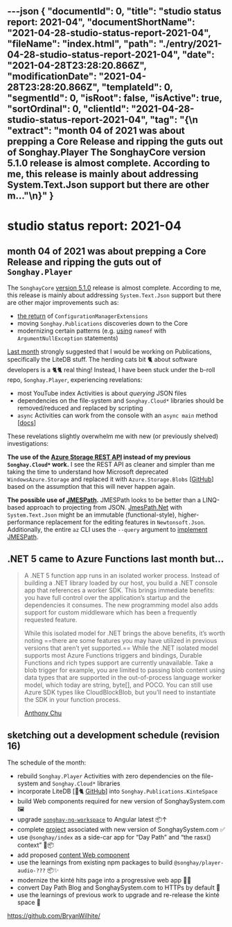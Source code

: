 ---json
{
  "documentId": 0,
  "title": "studio status report: 2021-04",
  "documentShortName": "2021-04-28-studio-status-report-2021-04",
  "fileName": "index.html",
  "path": "./entry/2021-04-28-studio-status-report-2021-04",
  "date": "2021-04-28T23:28:20.866Z",
  "modificationDate": "2021-04-28T23:28:20.866Z",
  "templateId": 0,
  "segmentId": 0,
  "isRoot": false,
  "isActive": true,
  "sortOrdinal": 0,
  "clientId": "2021-04-28-studio-status-report-2021-04",
  "tag": "{\n  \"extract\": \"month 04 of 2021 was about prepping a Core Release and ripping the guts out of Songhay.Player The SonghayCore version 5.1.0 release is almost complete. According to me, this release is mainly about addressing System.Text.Json support but there are other m…\"\n}"
}
---

# studio status report: 2021-04

## month 04 of 2021 was about prepping a Core Release and ripping the guts out of `Songhay.Player`

The `SonghayCore` [version 5.1.0](https://github.com/BryanWilhite/SonghayCore/projects/20) release is almost complete. According to me, this release is mainly about addressing `System.Text.Json` support but there are other major improvements such as:

- [the return](https://github.com/BryanWilhite/SonghayCore/issues/54) of `ConfigurationManagerExtensions`
- moving `Songhay.Publications` discoveries down to the Core
- modernizing certain patterns (e.g. [using](https://github.com/BryanWilhite/SonghayCore/issues/114) `nameof` with `ArgumentNullException` statements)

[Last month](http://songhayblog.azurewebsites.net/entry/2021-03-30-studio-status-report-2021-03) strongly suggested that I would be working on Publications, specifically the LiteDB stuff. The herding cats bit 🐈 about software developers is a 🐈🐈 real thing! Instead, I have been stuck under the b-roll repo, `Songhay.Player`, experiencing revelations:

- most YouTube index Activities is about *querying* JSON files
- dependencies on the file-system and `Songhay.Cloud*` libraries should be removed/reduced and replaced by scripting
- `async` Activities can work from the console with an `async main` method [[docs](https://docs.microsoft.com/en-us/dotnet/csharp/language-reference/proposals/csharp-7.1/async-main)]

These revelations slightly overwhelm me with new (or previously shelved) investigations:

**The use of the [Azure Storage REST API](https://docs.microsoft.com/en-us/rest/api/storageservices/) instead of my previous `Songhay.Cloud*` work.** I see the REST API as cleaner and simpler than me taking the time to understand how Microsoft deprecated `WindowsAzure.Storage` and replaced it with `Azure.Storage.Blobs` [[GitHub](https://github.com/Azure/azure-sdk-for-net/tree/master/sdk/storage/Azure.Storage.Blobs)] based on the assumption that this will never happen again.

**The possible use of [JMESPath](https://github.com/jdevillard/JmesPath.Net).** JMESPath looks to be better than a LINQ-based approach to projecting from JSON. [JmesPath.Net](https://github.com/jdevillard/JmesPath.Net) with `System.Text.Json` might be an immutable (functional-style), higher-performance replacement for the editing features in `Newtonsoft.Json`. Additionally, the entire `az` CLI uses the `--query` argument to [implement JMESPath](https://docs.microsoft.com/en-us/cli/azure/query-azure-cli).

## .NET 5 came to Azure Functions last month but…

>A .NET 5 function app runs in an isolated worker process. Instead of building a .NET library loaded by our host, you build a .NET console app that references a worker SDK. This brings immediate benefits: you have full control over the application’s startup and the dependencies it consumes. The new programming model also adds support for custom middleware which has been a frequently requested feature.
>
>While this isolated model for .NET brings the above benefits, it’s worth noting ==there are some features you may have utilized in previous versions that aren’t yet supported.== While the .NET isolated model supports most Azure Functions triggers and bindings, Durable Functions and rich types support are currently unavailable. Take a blob trigger for example, you are limited to passing blob content using data types that are supported in the out-of-process language worker model, which today are string, byte[], and POCO. You can still use Azure SDK types like CloudBlockBlob, but you’ll need to instantiate the SDK in your function process.
>
>[Anthony Chu](https://techcommunity.microsoft.com/t5/apps-on-azure/net-on-azure-functions-roadmap/ba-p/2197916)

## sketching out a development schedule (revision 16)

The schedule of the month:

- rebuild `Songhay.Player` Activities with zero dependencies on the file-system and `Songhay.Cloud*` libraries
- incorporate LiteDB [🐙🐈 [GitHub](https://github.com/mbdavid/litedb)] into `Songhay.Publications.KinteSpace`
- build Web components required for new version of SonghaySystem.com 🖼
- upgrade [`songhay-ng-workspace`](https://github.com/BryanWilhite/songhay-ng-workspace) to Angular latest 📦↑
- complete [project](https://github.com/BryanWilhite/songhay-dashboard/projects/1) associated with new version of SonghaySystem.com ✅
- use `@songhay/index` as a side-car app for “Day Path” and “the rasx() context” 🚛📦
- add proposed [content Web component](https://github.com/BryanWilhite/songhay-web-components/issues/10)
- use the learnings from existing npm packages to build `@songhay/player-audio-???` 📦✨
- modernize the kinté hits page into a progressive web app 💄✨
- convert Day Path Blog and SonghaySystem.com to HTTPs by default 🔐
- use the learnings of previous work to upgrade and re-release the kinté space 🚀

<https://github.com/BryanWilhite/>
